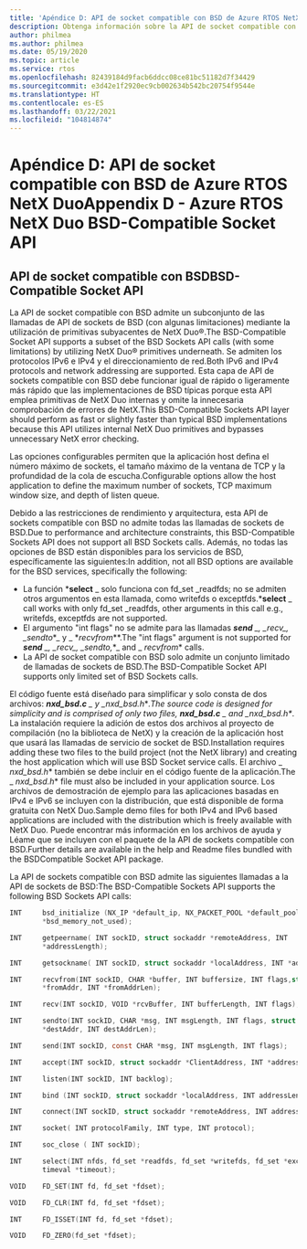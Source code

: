 ```yaml
---
title: 'Apéndice D: API de socket compatible con BSD de Azure RTOS NetX Duo'
description: Obtenga información sobre la API de socket compatible con BSD para IPv4 e IPv6.
author: philmea
ms.author: philmea
ms.date: 05/19/2020
ms.topic: article
ms.service: rtos
ms.openlocfilehash: 82439184d9facb6ddcc08ce81bc51182d7f34429
ms.sourcegitcommit: e3d42e1f2920ec9cb002634b542bc20754f9544e
ms.translationtype: HT
ms.contentlocale: es-ES
ms.lasthandoff: 03/22/2021
ms.locfileid: "104814874"
---
```

# <a name="appendix-d---azure-rtos-netx-duo-bsd-compatible-socket-api"></a><span data-ttu-id="50ecb-103">Apéndice D: API de socket compatible con BSD de Azure RTOS NetX Duo</span><span class="sxs-lookup"><span data-stu-id="50ecb-103">Appendix D - Azure RTOS NetX Duo BSD-Compatible Socket API</span></span>

## <a name="bsd-compatible-socket-api"></a><span data-ttu-id="50ecb-104">API de socket compatible con BSD</span><span class="sxs-lookup"><span data-stu-id="50ecb-104">BSD-Compatible Socket API</span></span> 
<span data-ttu-id="50ecb-105">La API de socket compatible con BSD admite un subconjunto de las llamadas de API de sockets de BSD (con algunas limitaciones) mediante la utilización de primitivas subyacentes de NetX Duo&reg;.</span><span class="sxs-lookup"><span data-stu-id="50ecb-105">The BSD-Compatible Socket API supports a subset of the BSD Sockets API calls (with some limitations) by utilizing NetX Duo&reg; primitives underneath.</span></span> <span data-ttu-id="50ecb-106">Se admiten los protocolos IPv6 e IPv4 y el direccionamiento de red.</span><span class="sxs-lookup"><span data-stu-id="50ecb-106">Both IPv6 and IPv4 protocols and network addressing are supported.</span></span> <span data-ttu-id="50ecb-107">Esta capa de API de sockets compatible con BSD debe funcionar igual de rápido o ligeramente más rápido que las implementaciones de BSD típicas porque esta API emplea primitivas de NetX Duo internas y omite la innecesaria comprobación de errores de NetX.</span><span class="sxs-lookup"><span data-stu-id="50ecb-107">This BSD-Compatible Sockets API layer should perform as fast or slightly faster than typical BSD implementations because this API utilizes internal NetX Duo primitives and bypasses unnecessary NetX error checking.</span></span>  

<span data-ttu-id="50ecb-108">Las opciones configurables permiten que la aplicación host defina el número máximo de sockets, el tamaño máximo de la ventana de TCP y la profundidad de la cola de escucha.</span><span class="sxs-lookup"><span data-stu-id="50ecb-108">Configurable options allow the host application to define the maximum number of sockets, TCP maximum window size, and depth of listen queue.</span></span>

<span data-ttu-id="50ecb-109">Debido a las restricciones de rendimiento y arquitectura, esta API de sockets compatible con BSD no admite todas las llamadas de sockets de BSD.</span><span class="sxs-lookup"><span data-stu-id="50ecb-109">Due to performance and architecture constraints, this BSD-Compatible Sockets API does not support all BSD Sockets calls.</span></span> <span data-ttu-id="50ecb-110">Además, no todas las opciones de BSD están disponibles para los servicios de BSD, específicamente las siguientes:</span><span class="sxs-lookup"><span data-stu-id="50ecb-110">In addition, not all BSD options are available for the BSD services, specifically the following:</span></span>

  - <span data-ttu-id="50ecb-111">La función \***select** _ solo funciona con fd_set \_readfds; no se admiten otros argumentos en esta llamada, como writefds o exceptfds.</span><span class="sxs-lookup"><span data-stu-id="50ecb-111">\***select** _ call works with only fd_set \_readfds, other arguments in this call e.g., writefds, exceptfds are not supported.</span></span>
  - <span data-ttu-id="50ecb-112">El argumento "int flags" no se admite para las llamadas ***send** _, _*_recv_*_, _*_sendto_\*_ y _ \*_recvfrom_\*\*.</span><span class="sxs-lookup"><span data-stu-id="50ecb-112">The "int flags" argument is not supported for ***send** _, _*_recv_*_, _*_sendto,_*_ and _ *_recvfrom_** calls.</span></span> 
  - <span data-ttu-id="50ecb-113">La API de socket compatible con BSD solo admite un conjunto limitado de llamadas de sockets de BSD.</span><span class="sxs-lookup"><span data-stu-id="50ecb-113">The BSD-Compatible Socket API supports only limited set of BSD Sockets calls.</span></span>

<span data-ttu-id="50ecb-114">El código fuente está diseñado para simplificar y solo consta de dos archivos: ***nxd_bsd.c** _ y _*_nxd_bsd.h_\*_.</span><span class="sxs-lookup"><span data-stu-id="50ecb-114">The source code is designed for simplicity and is comprised of only two files, ***nxd_bsd.c** _ and _*_nxd_bsd.h_\*_.</span></span> <span data-ttu-id="50ecb-115">La instalación requiere la adición de estos dos archivos al proyecto de compilación (no la biblioteca de NetX) y la creación de la aplicación host que usará las llamadas de servicio de socket de BSD.</span><span class="sxs-lookup"><span data-stu-id="50ecb-115">Installation requires adding these two files to the build project (not the NetX library) and creating the host application which will use BSD Socket service calls.</span></span> <span data-ttu-id="50ecb-116">El archivo _ *_nxd_bsd.h_*\* también se debe incluir en el código fuente de la aplicación.</span><span class="sxs-lookup"><span data-stu-id="50ecb-116">The _ *_nxd_bsd.h_*\* file must also be included in your application source.</span></span> <span data-ttu-id="50ecb-117">Los archivos de demostración de ejemplo para las aplicaciones basadas en IPv4 e IPv6 se incluyen con la distribución, que está disponible de forma gratuita con NetX Duo.</span><span class="sxs-lookup"><span data-stu-id="50ecb-117">Sample demo files for both IPv4 and IPv6  based applications are included with the distribution which is freely available with NetX Duo.</span></span> <span data-ttu-id="50ecb-118">Puede encontrar más información en los archivos de ayuda y Léame que se incluyen con el paquete de la API de sockets compatible con BSD.</span><span class="sxs-lookup"><span data-stu-id="50ecb-118">Further details are available in the help and Readme files bundled with the BSDCompatible Socket API package.</span></span>

<span data-ttu-id="50ecb-119">La API de sockets compatible con BSD admite las siguientes llamadas a la API de sockets de BSD:</span><span class="sxs-lookup"><span data-stu-id="50ecb-119">The BSD-Compatible Sockets API supports the following BSD Sockets API calls:</span></span>

```c
INT     bsd_initialize (NX_IP *default_ip, NX_PACKET_POOL *default_pool, CHAR
        *bsd_memory_not_used);
```
```c
INT     getpeername( INT sockID, struct sockaddr *remoteAddress, INT
        *addressLength);
```
```c
INT     getsockname( INT sockID, struct sockaddr *localAddress, INT *addressLength);
```
```c
INT     recvfrom(INT sockID, CHAR *buffer, INT buffersize, INT flags,struct sockaddr
        *fromAddr, INT *fromAddrLen);
```
```c        
INT     recv(INT sockID, VOID *rcvBuffer, INT bufferLength, INT flags);
```
```c
INT     sendto(INT sockID, CHAR *msg, INT msgLength, INT flags, struct sockaddr
        *destAddr, INT destAddrLen);
```
```c        
INT     send(INT sockID, const CHAR *msg, INT msgLength, INT flags);
```
```c
INT     accept(INT sockID, struct sockaddr *ClientAddress, INT *addressLength);
```
```c
INT     listen(INT sockID, INT backlog);
```
```c
INT     bind (INT sockID, struct sockaddr *localAddress, INT addressLength);
```
```c
INT     connect(INT sockID, struct sockaddr *remoteAddress, INT addressLength);
```
```c
INT     socket( INT protocolFamily, INT type, INT protocol);
```
```c
INT     soc_close ( INT sockID);
```
```c
INT     select(INT nfds, fd_set *readfds, fd_set *writefds, fd_set *exceptfds, struct
        timeval *timeout);
```
```c
VOID    FD_SET(INT fd, fd_set *fdset);
```
```c
VOID    FD_CLR(INT fd, fd_set *fdset);
```
```c
INT     FD_ISSET(INT fd, fd_set *fdset);
```
```c
VOID    FD_ZERO(fd_set *fdset);
```